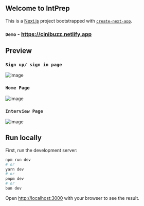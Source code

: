 ## Welcome to IntPrep

This is a [Next.js](https://nextjs.org) project bootstrapped with [`create-next-app`](https://nextjs.org/docs/app/api-reference/cli/create-next-app).

### `Demo` - https://cinibuzz.netlify.app

## Preview
### `Sign up/ sign in page`

![image](https://github.com/user-attachments/assets/76c90edb-ddea-4b82-addd-dd23d73bc20a)

### `Home Page`
![image](https://github.com/user-attachments/assets/89edb5e8-2f22-4a29-b385-64e5ba6d1c94)

### `Interview Page`
![image](https://github.com/user-attachments/assets/221b62ca-c39b-4825-9431-64f98cc37182)


## Run locally

First, run the development server:

```bash
npm run dev
# or
yarn dev
# or
pnpm dev
# or
bun dev
```

Open [http://localhost:3000](http://localhost:3000) with your browser to see the result.


